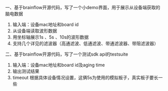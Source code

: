 一、基于brainflow开源代码，写了一个小demo界面，用于展示从设备端获取的脑电数据
1. 输入端：设备mac地址和board id
2. 从设备端读取波形数据
3. 用坐标轴展示1s 、5s 、10s的波形数据
4. 支持几个详见的滤波器（高通滤波、低通滤波、带通滤波器、带阻滤波器）
   
二、基于brainflow开源代码，写了一个测试sdk api的testsuite
1. 输入端：设备mac地址和board id及aging time
2. 输出测试结果
3. timeout 根据具体设备情况设置，这俩5s为使用的模拟板子，真实板子要长一些
